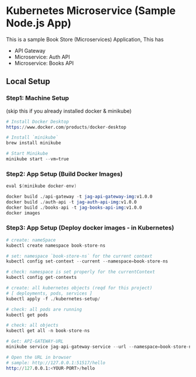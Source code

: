 # Kubernetes Microservice (Sample Node.js App)

This is a sample Book Store (Microservices) Application, This has

- API Gateway
- Microservice: Auth API
- Microservice: Books API

## Local Setup

### Step1: Machine Setup

(skip this if you already installed docker & minikube)

```s
# Install Docker Desktop
https://www.docker.com/products/docker-desktop

# Install `minikube`
brew install minikube

# Start Minikube
minikube start --vm=true
```

### Step2: App Setup (Build Docker Images)

```s
eval $(minikube docker-env)

docker build ./api-gateway -t jag-api-gateway-img:v1.0.0
docker build ./auth-api -t jag-auth-api-img:v1.0.0
docker build ./books-api -t jag-books-api-img:v1.0.0
docker images
```

### Step3: App Setup (Deploy docker images - in Kubernetes)

```s
# create: nameSpace
kubectl create namespace book-store-ns

# set: namespace `book-store-ns` for the current context
kubectl config set-context --current --namespace=book-store-ns

# check: namespace is set properly for the currentContext
kubectl config get-contexts

# create: all kubernetes objects (reqd for this project)
# [ deployments, pods, services ]
kubectl apply -f ./kubernetes-setup/

# check: all pods are running
kubectl get pods

# check: all objects
kubectl get all -n book-store-ns

# Get: API-GATEWAY-URL
minikube service jag-api-gateway-service --url --namespace=book-store-ns

# Open the URL in browser
# sample: http://127.0.0.1:51517/hello
http://127.0.0.1:<YOUR-PORT>/hello

```
